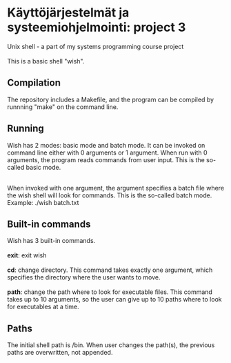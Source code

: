# Käyttöjärjestelmät ja systeemiohjelmointi: project 3
Unix shell - a part of my systems programming course project</br></br>
This is a basic shell "wish".

## Compilation
The repository includes a Makefile, and the program can be compiled by runnning "make" on the command line.

## Running
Wish has 2 modes: basic mode and batch mode. It can be invoked on command line either with 0 arguments or 1 argument. When run with 0 arguments, the program reads commands from user input. This is the so-called basic mode.<br></br>

When invoked with one argument, the argument specifies a batch file where the wish shell will look for commands. This is the so-called batch mode.
Example: ./wish batch.txt

## Built-in commands

Wish has 3 built-in commands.</br></br>
**exit**: exit wish</br></br>
**cd**: change directory. This command takes exactly one argument, which specifies the directory where the user wants to move.</br></br>
**path**: change the path where to look for executable files. This command takes up to 10 arguments, so the user can give up to 10 paths where to look for executables at a time.

## Paths

The initial shell path is /bin. When user changes the path(s), the previous paths are overwritten, not appended.
